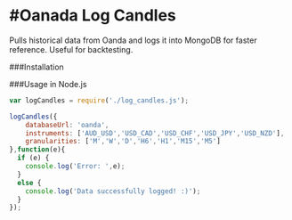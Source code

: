 #Oanada Log Candles 
========

Pulls historical data from Oanda and logs it into MongoDB for faster reference.  Useful for backtesting.

###Installation

###Usage in Node.js
```javascript
var logCandles = require('./log_candles.js');

logCandles({
	databaseUrl: 'oanda',
	instruments: ['AUD_USD','USD_CAD','USD_CHF','USD_JPY','USD_NZD'],
	granularities: ['M','W','D','H6','H1','M15','M5']
},function(e){
  if (e) {
    console.log('Error: ',e);
  }
  else {
    console.log('Data successfully logged! :)');
  }
});
```
